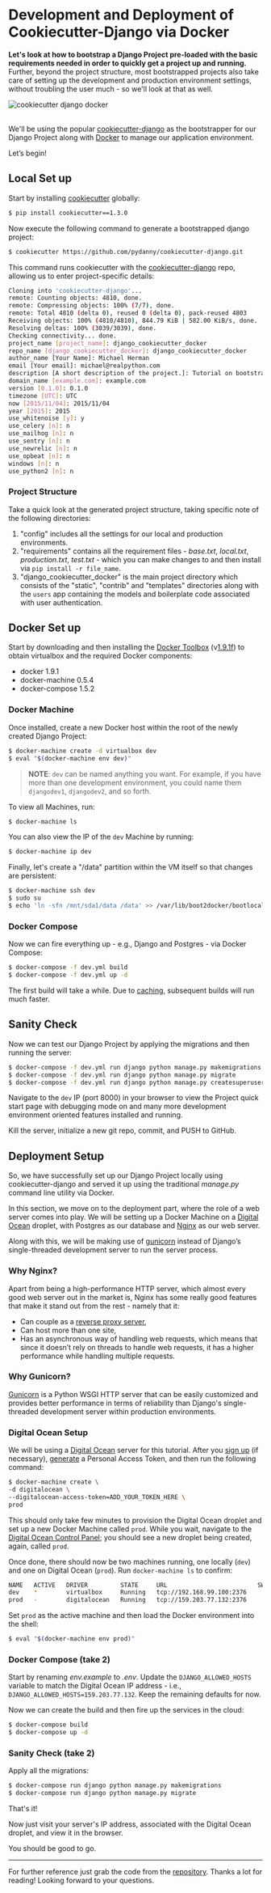 # Development and Deployment of Cookiecutter-Django via Docker

**Let's look at how to bootstrap a Django Project pre-loaded with the basic requirements needed in order to quickly get a project up and running.** Further, beyond the project structure, most bootstrapped projects also take care of setting up the development and production environment settings, without troubling the user much - so we'll look at that as well.

<div class="center-text">
  <img class="no-border" src="/images/blog_images/cookiecutter-django-docker.png" style="max-width: 100%;" alt="cookiecutter django docker">
</div>

<br>

We'll be using the popular [cookiecutter-django](https://github.com/pydanny/cookiecutter-django) as the bootstrapper for our Django Project along with [Docker](https://www.docker.com/) to manage our application environment.

Let’s begin!

## Local Set up

Start by installing [cookiecutter](https://github.com/audreyr/cookiecutter) globally:

```sh
$ pip install cookiecutter==1.3.0
```

Now execute the following command to generate a bootstrapped django project:

```sh
$ cookiecutter https://github.com/pydanny/cookiecutter-django.git
```

This command runs cookiecutter with the [cookiecutter-django](https://github.com/pydanny/cookiecutter-django) repo, allowing us to enter project-specific details:

```sh
Cloning into 'cookiecutter-django'...
remote: Counting objects: 4810, done.
remote: Compressing objects: 100% (7/7), done.
remote: Total 4810 (delta 0), reused 0 (delta 0), pack-reused 4803
Receiving objects: 100% (4810/4810), 844.79 KiB | 582.00 KiB/s, done.
Resolving deltas: 100% (3039/3039), done.
Checking connectivity... done.
project_name [project_name]: django_cookiecutter_docker
repo_name [django_cookiecutter_docker]: django_cookiecutter_docker
author_name [Your Name]: Michael Herman
email [Your email]: michael@realpython.com
description [A short description of the project.]: Tutorial on bootstrapping django projects
domain_name [example.com]: example.com
version [0.1.0]: 0.1.0
timezone [UTC]: UTC
now [2015/11/04]: 2015/11/04
year [2015]: 2015
use_whitenoise [y]: y
use_celery [n]: n
use_mailhog [n]: n
use_sentry [n]: n
use_newrelic [n]: n
use_opbeat [n]: n
windows [n]: n
use_python2 [n]: n
```

### Project Structure

Take a quick look at the generated project structure, taking specific note of the following directories:

1. "config" includes all the settings for our local and production environments.
1. "requirements" contains all the requirement files - *base.txt*, *local.txt*, *production.txt*, *test.txt* - which you can make changes to and then install via `pip install -r file_name`.
1. "django_cookiecutter_docker" is the main project directory which consists of the "static", "contrib" and "templates" directories along with the `users` app containing the models and boilerplate code associated with user authentication.

## Docker Set up

Start by downloading and then installing the [Docker Toolbox](https://www.docker.com/docker-toolbox) (v[1.9.1f](https://github.com/docker/toolbox/releases/tag/v1.9.1f)) to obtain virtualbox and the required Docker components:

- docker 1.9.1
- docker-machine 0.5.4
- docker-compose 1.5.2

### Docker Machine

Once installed, create a new Docker host within the root of the newly created Django Project:

```sh
$ docker-machine create -d virtualbox dev
$ eval "$(docker-machine env dev)"
```

> **NOTE**: `dev` can be named anything you want. For example, if you have more than one development environment, you could name them `djangodev1`, `djangodev2`, and so forth.

To view all Machines, run:

```sh
$ docker-machine ls
```

You can also view the IP of the `dev` Machine by running:

```sh
$ docker-machine ip dev
```

Finally, let's create a "/data" partition within the VM itself so that changes are persistent:

```sh
$ docker-machine ssh dev
$ sudo su
$ echo 'ln -sfn /mnt/sda1/data /data' >> /var/lib/boot2docker/bootlocal.sh
```

### Docker Compose

Now we can fire everything up - e.g., Django and Postgres - via Docker Compose:

```sh
$ docker-compose -f dev.yml build
$ docker-compose -f dev.yml up -d
```

The first build will take a while. Due to [caching](https://docs.docker.com/engine/articles/dockerfile_best-practices/#build-cache), subsequent builds will run much faster.

## Sanity Check

Now we can test our Django Project by applying the migrations and then running the server:

```sh
$ docker-compose -f dev.yml run django python manage.py makemigrations
$ docker-compose -f dev.yml run django python manage.py migrate
$ docker-compose -f dev.yml run django python manage.py createsuperuser
```

Navigate to the `dev` IP (port 8000) in your browser to view the Project quick start page with debugging mode on and many more development environment oriented features installed and running.

Kill the server, initialize a new git repo, commit, and PUSH to GitHub.

## Deployment Setup

So, we have successfully set up our Django Project locally using cookiecutter-django and served it up using the traditional *manage.py* command line utility via Docker.

In this section, we move on to the deployment part, where the role of a web server comes into play. We will be setting up a Docker Machine on a [Digital Ocean](https://www.digitalocean.com/?refcode=d8f211a4b4c2) droplet, with Postgres as our database and [Nginx](http://nginx.org/) as our web server.

Along with this, we will be making use of [gunicorn](http://gunicorn.org/) instead of Django’s single-threaded development server to run the server process.

### Why Nginx?

Apart from being a high-performance HTTP server, which almost every good web server out in the market is, Nginx has some really good features that make it stand out from the rest - namely that it:

- Can couple as a [reverse proxy server](https://en.wikipedia.org/wiki/Reverse_proxy),
- Can host more than one site,
- Has an asynchronous way of handling web requests, which means that since it doesn’t rely on threads to handle web requests, it has a higher performance while handling multiple requests.

### Why Gunicorn?

[Gunicorn](http://gunicorn.org/) is a Python WSGI HTTP server that can be easily customized and provides better performance in terms of reliability than Django's single-threaded development server within production environments.

### Digital Ocean Setup

We will be using a [Digital Ocean](https://www.digitalocean.com/?refcode=d8f211a4b4c2) server for this tutorial. After you [sign up](https://www.digitalocean.com/?refcode=d8f211a4b4c2) (if necessary), [generate](https://www.digitalocean.com/community/tutorials/how-to-use-the-digitalocean-api-v2) a Personal Access Token, and then run the following command:

```sh
$ docker-machine create \
-d digitalocean \
--digitalocean-access-token=ADD_YOUR_TOKEN_HERE \
prod
```

This should only take few minutes to provision the Digital Ocean droplet and set up a new Docker Machine called `prod`. While you wait, navigate to the [Digital Ocean Control Panel](https://cloud.digitalocean.com); you should see a new droplet being created, again, called `prod`.

Once done, there should now be two machines running, one locally (`dev`) and one on Digital Ocean (`prod`). Run `docker-machine ls` to confirm:

```sh
NAME   ACTIVE   DRIVER         STATE     URL                         SWARM   DOCKER   ERRORS
dev    *        virtualbox     Running   tcp://192.168.99.100:2376           v1.9.1
prod   -        digitalocean   Running   tcp://159.203.77.132:2376           v1.9.1
```

Set `prod` as the active machine and then load the Docker environment into the shell:

```sh
$ eval "$(docker-machine env prod)"
```

### Docker Compose (take 2)

Start by renaming *env.example* to *.env*. Update the `DJANGO_ALLOWED_HOSTS` variable to match the Digital Ocean IP address - i.e., `DJANGO_ALLOWED_HOSTS=159.203.77.132`. Keep the remaining defaults for now.

Now we can create the build and then fire up the services in the cloud:

```sh
$ docker-compose build
$ docker-compose up -d
```

### Sanity Check (take 2)

Apply all the migrations:

```sh
$ docker-compose run django python manage.py makemigrations
$ docker-compose run django python manage.py migrate
```

That's it!

Now just visit your server's IP address, associated with the Digital Ocean droplet, and view it in the browser.

You should be good to go.

<hr>

For further reference just grab the code from the [repository](https://github.com/realpython/django_cookiecutter_deploy). Thanks a lot for reading! Looking forward to your questions.
